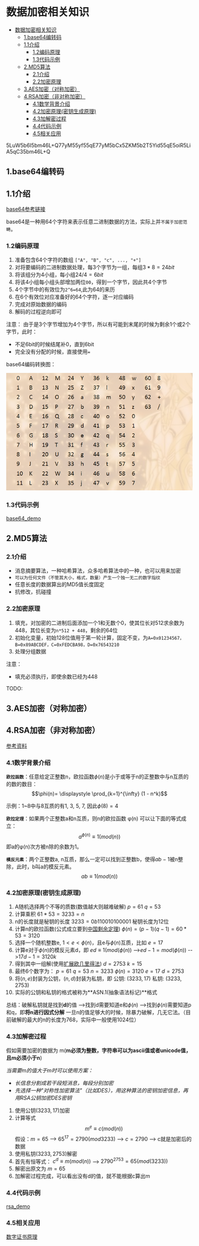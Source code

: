 # 数据加密相关知识

<!-- TOC -->

- [数据加密相关知识](#数据加密相关知识)
    - [1.base64编转码](#1base64编转码)
    - [1.1介绍](#11介绍)
        - [1.2编码原理](#12编码原理)
        - [1.3代码示例](#13代码示例)
    - [2.MD5算法](#2md5算法)
        - [2.1介绍](#21介绍)
        - [2.2加密原理](#22加密原理)
    - [3.AES加密（对称加密）](#3aes加密对称加密)
    - [4.RSA加密（非对称加密）](#4rsa加密非对称加密)
        - [4.1数学背景介绍](#41数学背景介绍)
        - [4.2加密原理(密钥生成原理)](#42加密原理密钥生成原理)
        - [4.3加解密过程](#43加解密过程)
        - [4.4代码示例](#44代码示例)
        - [4.5相关应用](#45相关应用)

<!-- /TOC -->

5LuW5b6I5bm46L+Q77yM55yf55qE77yM5bCx5ZKM5b2T5Yid55qE5oiR5LiA5qC35bm46L+Q

## 1.base64编转码

## 1.1介绍

[base64参考链接](https://www.liaoxuefeng.com/wiki/897692888725344/949441536192576)

base64是一种用64个字符来表示任意二进制数据的方法，实际上并`不属于加密范畴`。

### 1.2编码原理

1. 准备包含64个字符的数组
   `["A", "B", "c", ..., "+"]`
2. 对将要编码的二进制数据处理，每3个字节为一组，每组$3 * 8 = 24bit$
3. 将该组分为4小组，每小组$24 / 4 = 6bit$
4. 将该4小组每小组头部增加两位`00`，得到一个字节，因此共4个字节
5. 4个字节中的有效位为`2^6=64`,此为64的来历
6. 在6个有效位对应准备好的64个字符，逐一对应编码
7. 完成对原始数据的编码
8. 解码的过程逆向即可

注意：
由于是3个字节增加为4个字节，所以有可能到末尾的时候为剩余1个或2个字节，此时：

- 不足6bit的时候结尾补0，直到6bit
- 完全没有分配的时候，直接使用`=`

base64编码转换图：

![base64编码转换图](./images/base64编码对照表.png)

### 1.3代码示例

[base64_demo](./codes/base64/base64_demo.py)

## 2.MD5算法

### 2.1介绍

- 消息摘要算法，一种哈希算法，众多哈希算法中的一种，也可以用来加密
- `可以为任何文件（不管其大小，格式，数量）产生一个独一无二的数字指纹`
- 任意长度的数据算出的MD5值长度固定
- 抗修改，抗碰撞

### 2.2加密原理

1. 填充，对加密的二进制后面添加一个1和无数个0，使其位长对512求余数为448，其位长变为`n*512 + 448`，剩余的64位
2. 初始化变量，初始128位值用于第一轮计算，固定不变，为`A=0x01234567，B=0x89ABCDEF，C=0xFEDCBA98，D=0x76543210`
3. 处理分组数据

注意：

- 填充必须执行，即使余数已经为448

TODO:

## 3.AES加密（对称加密）

## 4.RSA加密（非对称加密）

[参考资料](https://www.cnblogs.com/cjm123/p/8243424.html)

### 4.1数学背景介绍

**`欧拉函数`**：任意给定正整数n，欧拉函数$\phi(n)$是小于或等于n的正整数中与n互质的的数的数目：$$\phi(n)= \displaystyle \prod_{k=1}^{\infty} (1 - n^k)$$

示例：1~8中与8互质的有1, 3, 5, 7, 因此$\phi(8) = 4$

**`欧拉定理`**：如果两个正整数a和n互质，则n的欧拉函数 φ(n) 可以让下面的等式成立：$$a^{\phi(n)} \equiv 1(mod(n))$$
即a的φ(n)次方被n除的余数为1。

**`模反元素`**：两个正整数a, n互质，那么一定可以找到正整数b，使得$ab-1$被n整除，此时，b叫a的模反元素。$$ab \equiv 1(mod(n))$$

### 4.2加密原理(密钥生成原理)

1. A随机选择两个不等的质数(数值越大则越难破解)
   $p = 61$
   $q = 53$
2. 计算乘积
   $61 * 53 = 3233 = n$
3. n的长度就是秘钥的长度
   $3233 ‭= 0b‭110010100001‬$
   秘钥长度为12位
4. 计算n的欧拉函数(公式成立要到[中国剩余定理](https://en.wikipedia.org/wiki/Chinese_remainder_theorem))
   $\phi(n)=(p-1)(q-1)=60*53=3120$
5. 选择一个随机整数e, $1 < e < \phi(n)$，且e与$\phi(n)$互质，比如
   $e = 17$
6. 计算e对于$\phi(n)$的模反元素d，即
   $ed \equiv 1(mod(\phi(n))$
   -->$ed - 1 = mod(\phi(n))$
   -->$17d - 1 = 3120k$
7. 得到其中一组解(使用[扩展欧几里得法](https://zh.wikipedia.org/wiki/%E6%89%A9%E5%B1%95%E6%AC%A7%E5%87%A0%E9%87%8C%E5%BE%97%E7%AE%97%E6%B3%95))
   $d = 2753$
   $k = 15$
8. 最终6个数字为：
   $p = 61$
   $q = 53$
   $n = 3233$
   $\phi(n) = 3120$
   $e = 17$
   $d = 2753$
9. 将$(n, e)$封装为公钥，$(n, d)$封装为私钥，即
    公钥: $(3233, 17)$
    私钥: $(3233, 2753)$
10. 实际的公钥和私钥的格式被称为**ASN.1(抽象语法标记)**格式

总结：破解私钥就是找到**d**的值
-->找到d需要知道e和$\phi(n)$
-->找到$\phi(n)$需要知道p和q，即**将n进行因式分解**
一旦n的值足够大的时候，除暴力破解，几无它法。（目前破解的最大的n的长度为768，实际中一般使用1024位）

### 4.3加解密过程

假如需要加密的数据为 m(**m必须为整数，字符串可以为ascii值或者unicode值，且m必须小于n**)

*当需要m的值大于m时可以使用方案：*

- *长信息分割成若干段短消息，每段分别加密*
- *先选择一种"对称性加密算法"（比如DES），用这种算法的密钥加密信息，再用RSA公钥加密DES密钥*

1. 使用公钥$(3233, 17)$加密
2. 计算等式
   $$m^e \equiv c(mod(n))$$
   假设：$m = 65$
   --> $65^{17} = 2790(mod3233)$
   --> $c = 2790$
   --> c就是加密后的数据
3. 使用私钥$(3233, 2753)$解密
4. 首先有恒等式：
   $c^d \equiv m(mod(n))$
   --> $2790^{2753} = 65(mod(3233))$
5. 解密出原文为
   $m = 65$
6. 加解密过程完成，可以看出没有d的值，就不能根据c算出m

### 4.4代码示例

[rsa_demo](./codes/rsa/rsa_demo.py)

### 4.5相关应用

[数字证书原理](https://www.cnblogs.com/franson-2016/p/5530671.html)
